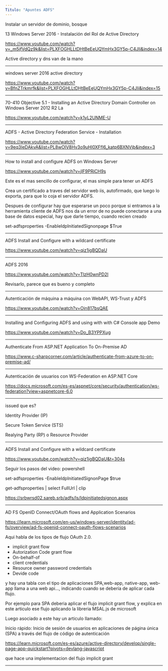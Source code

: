 ```yaml
---
Titulo: "Apuntes ADFS"
---
```

Instalar un servidor de dominio, bosque

13 Windows Server 2016 - Instalación del Rol de Active Directory

https://www.youtube.com/watch?v=_m5jfVdQz9k&list=PLXFOGHLLtDHtBeEeUQYmHx3GY5p-C4JIi&index=14

Active directory y dns van de la mano
___


windows server 2016 active directory

https://www.youtube.com/watch?v=BfnZTrkmrfk&list=PLXFOGHLLtDHtBeEeUQYmHx3GY5p-C4JIi&index=15



___

70-410 Objective 5.1 - Installing an Active Directory Domain Controller on Windows Server 2012 R2 La


https://www.youtube.com/watch?v=k1yL2UNME-U


___

ADFS - Active Directory Federation Service - Installation

https://www.youtube.com/watch?v=9eq3IeDAkvA&list=PL8wOlV8Hv3o9uHl0XFfI6_katp6BXNVjb&index=3


___

How to install and configure ADFS on Windows Server

https://www.youtube.com/watch?v=jlF9PRiCH9s


Este es el mas sencillo de configurar, el mas simple para tener un ADFS

Crea un certificado a traves del servidor web iis, autofirmado, que luego lo exporta, para que lo coja el servidor ADFS.

Despues de configurar hay que esperarse un poco porque si entramos a la herramienta cliente de ADFS nos da un error de no puede conectarse a una base de datos especial, hay que darle tiempo, cuando recien creado


set-adfsproperties -EnableIdpInitiatedSignonpage $True
___

ADFS Install and Configure with a wildcard certificate

https://www.youtube.com/watch?v=qiz1igBQDaU
___
ADFS 2016

https://www.youtube.com/watch?v=TlzH0wnPD2I

Revisarlo, parece que es bueno y completo


___

Autenticación de máquina a máquina con WebAPI, WS-Trust y ADFS


https://www.youtube.com/watch?v=Oin817bsQAE


___

Installing and Configuring ADFS and using with with C# Console app Demo

https://www.youtube.com/watch?v=Do_B3YPPXug




___

Authenticate From ASP.NET Application To On-Premise AD

https://www.c-sharpcorner.com/article/authenticate-from-azure-to-on-premise-ad/




___

Autenticación de usuarios con WS-Federation en ASP.NET Core

https://docs.microsoft.com/es-es/aspnet/core/security/authentication/ws-federation?view=aspnetcore-6.0

___

issued que es?

Identity Provider (IP)

Secure Token Service (STS)

Realying Party (RP) o Resource Provider




___


ADFS Install and Configure with a wildcard certificate


https://www.youtube.com/watch?v=qiz1igBQDaU&t=304s





Seguir los pasos del video:
powershell

set-adfsproperties -EnableIdpInitiatedSignonPage $true

get-adfsproperties | select FullUrl | clip



https://srbwrsd02.sareb.srb/adfs/ls/Idpinitiatedsignon.aspx

___

AD FS OpenID Connect/OAuth flows and Application Scenarios

https://learn.microsoft.com/en-us/windows-server/identity/ad-fs/overview/ad-fs-openid-connect-oauth-flows-scenarios

Aqui habla de los tipos de flujo OAuth 2.0.

- implicit grant flow
- Autorization Code grant flow
- On-behalf-of
- client credentials
- Resource owner password credentials
- Devide code

y hay una tabla con el tipo de aplicaciones SPA,web-app, native-app, web-app llama a una web api..., indicando cuando se debería de aplicar cada flujo.

Por ejemplo para SPA deberia aplicar el flujo implicit grant flow, y explica en este articulo ese flujo aplicando la libreria MSAL.js de microsoft


Luego asociado a este hay un articulo llamado:

Inicio rápido: Inicio de sesión de usuarios en aplicaciones de página única (SPA) a través del flujo de código de autenticación

https://learn.microsoft.com/es-es/azure/active-directory/develop/single-page-app-quickstart?pivots=devlang-javascript

que hace una implementacion del flujo implicit grant










___





